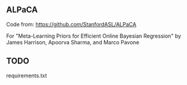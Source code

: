 ## ALPaCA

Code from: https://github.com/StanfordASL/ALPaCA

For "Meta-Learning Priors for Efficient Online Bayesian Regression" by James Harrison, Apoorva Sharma, and Marco Pavone

## TODO

requirements.txt
